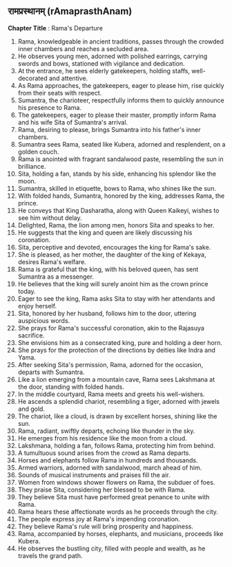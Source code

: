 ## रामप्रस्थानम् (rAmaprasthAnam)

**Chapter Title** : Rama's Departure

1. Rama, knowledgeable in ancient traditions, passes through the crowded inner chambers and reaches a secluded area.
2. He observes young men, adorned with polished earrings, carrying swords and bows, stationed with vigilance and dedication.
3. At the entrance, he sees elderly gatekeepers, holding staffs, well-decorated and attentive.
4. As Rama approaches, the gatekeepers, eager to please him, rise quickly from their seats with respect.
5. Sumantra, the charioteer, respectfully informs them to quickly announce his presence to Rama.
6. The gatekeepers, eager to please their master, promptly inform Rama and his wife Sita of Sumantra's arrival.
7. Rama, desiring to please, brings Sumantra into his father's inner chambers.
8. Sumantra sees Rama, seated like Kubera, adorned and resplendent, on a golden couch.
9. Rama is anointed with fragrant sandalwood paste, resembling the sun in brilliance.
10. Sita, holding a fan, stands by his side, enhancing his splendor like the moon.
11. Sumantra, skilled in etiquette, bows to Rama, who shines like the sun.
12. With folded hands, Sumantra, honored by the king, addresses Rama, the prince.
13. He conveys that King Dasharatha, along with Queen Kaikeyi, wishes to see him without delay.
14. Delighted, Rama, the lion among men, honors Sita and speaks to her.
15. He suggests that the king and queen are likely discussing his coronation.
16. Sita, perceptive and devoted, encourages the king for Rama's sake.
17. She is pleased, as her mother, the daughter of the king of Kekaya, desires Rama's welfare.
18. Rama is grateful that the king, with his beloved queen, has sent Sumantra as a messenger.
19. He believes that the king will surely anoint him as the crown prince today.
20. Eager to see the king, Rama asks Sita to stay with her attendants and enjoy herself.
21. Sita, honored by her husband, follows him to the door, uttering auspicious words.
22. She prays for Rama's successful coronation, akin to the Rajasuya sacrifice.
23. She envisions him as a consecrated king, pure and holding a deer horn.
24. She prays for the protection of the directions by deities like Indra and Yama.
25. After seeking Sita's permission, Rama, adorned for the occasion, departs with Sumantra.
26. Like a lion emerging from a mountain cave, Rama sees Lakshmana at the door, standing with folded hands.
27. In the middle courtyard, Rama meets and greets his well-wishers.
28. He ascends a splendid chariot, resembling a tiger, adorned with jewels and gold.
29. The chariot, like a cloud, is drawn by excellent horses, shining like the sun.
30. Rama, radiant, swiftly departs, echoing like thunder in the sky.
31. He emerges from his residence like the moon from a cloud.
32. Lakshmana, holding a fan, follows Rama, protecting him from behind.
33. A tumultuous sound arises from the crowd as Rama departs.
34. Horses and elephants follow Rama in hundreds and thousands.
35. Armed warriors, adorned with sandalwood, march ahead of him.
36. Sounds of musical instruments and praises fill the air.
37. Women from windows shower flowers on Rama, the subduer of foes.
38. They praise Sita, considering her blessed to be with Rama.
39. They believe Sita must have performed great penance to unite with Rama.
40. Rama hears these affectionate words as he proceeds through the city.
41. The people express joy at Rama's impending coronation.
42. They believe Rama's rule will bring prosperity and happiness.
43. Rama, accompanied by horses, elephants, and musicians, proceeds like Kubera.
44. He observes the bustling city, filled with people and wealth, as he travels the grand path.
